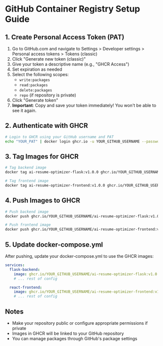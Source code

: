 # GitHub Container Registry Setup Guide

## 1. Create Personal Access Token (PAT)

1. Go to GitHub.com and navigate to Settings > Developer settings > Personal access tokens > Tokens (classic)
2. Click "Generate new token (classic)"
3. Give your token a descriptive name (e.g., "GHCR Access")
4. Set expiration as needed
5. Select the following scopes:
   - `write:packages`
   - `read:packages`
   - `delete:packages`
   - `repo` (if repository is private)
6. Click "Generate token"
7. **Important**: Copy and save your token immediately! You won't be able to see it again.

## 2. Authenticate with GHCR

```bash
# Login to GHCR using your GitHub username and PAT
echo "YOUR_PAT" | docker login ghcr.io -u YOUR_GITHUB_USERNAME --password-stdin
```

## 3. Tag Images for GHCR

```bash
# Tag backend image
docker tag ai-resume-optimizer-flask:v1.0.0 ghcr.io/YOUR_GITHUB_USERNAME/ai-resume-optimizer-flask:v1.0.0

# Tag frontend image
docker tag ai-resume-optimizer-frontend:v1.0.0 ghcr.io/YOUR_GITHUB_USERNAME/ai-resume-optimizer-frontend:v1.0.0
```

## 4. Push Images to GHCR

```bash
# Push backend image
docker push ghcr.io/YOUR_GITHUB_USERNAME/ai-resume-optimizer-flask:v1.0.0

# Push frontend image
docker push ghcr.io/YOUR_GITHUB_USERNAME/ai-resume-optimizer-frontend:v1.0.0
```

## 5. Update docker-compose.yml

After pushing, update your docker-compose.yml to use the GHCR images:

```yaml
services:
  flask-backend:
    image: ghcr.io/YOUR_GITHUB_USERNAME/ai-resume-optimizer-flask:v1.0.0
    # ... rest of config

  react-frontend:
    image: ghcr.io/YOUR_GITHUB_USERNAME/ai-resume-optimizer-frontend:v1.0.0
    # ... rest of config
```

## Notes
- Make your repository public or configure appropriate permissions if private
- Images in GHCR will be linked to your GitHub repository
- You can manage packages through GitHub's package settings